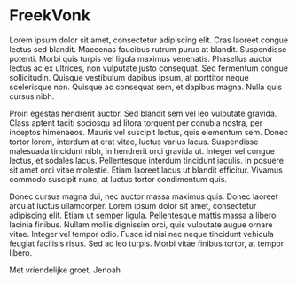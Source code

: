 # FreekVonk
Lorem ipsum dolor sit amet, consectetur adipiscing elit. Cras laoreet congue lectus sed blandit. Maecenas faucibus rutrum purus at blandit. Suspendisse potenti. Morbi quis turpis vel ligula maximus venenatis. Phasellus auctor lectus ac ex ultrices, non vulputate justo consequat. Sed fermentum congue sollicitudin. Quisque vestibulum dapibus ipsum, at porttitor neque scelerisque non. Quisque ac consequat sem, et dapibus magna. Nulla quis cursus nibh.

Proin egestas hendrerit auctor. Sed blandit sem vel leo vulputate gravida. Class aptent taciti sociosqu ad litora torquent per conubia nostra, per inceptos himenaeos. Mauris vel suscipit lectus, quis elementum sem. Donec tortor lorem, interdum at erat vitae, luctus varius lacus. Suspendisse malesuada tincidunt nibh, in hendrerit orci gravida ut. Integer vel congue lectus, et sodales lacus. Pellentesque interdum tincidunt iaculis. In posuere sit amet orci vitae molestie. Etiam laoreet lacus ut blandit efficitur. Vivamus commodo suscipit nunc, at luctus tortor condimentum quis.

Donec cursus magna dui, nec auctor massa maximus quis. Donec laoreet arcu at luctus ullamcorper. Lorem ipsum dolor sit amet, consectetur adipiscing elit. Etiam ut semper ligula. Pellentesque mattis massa a libero lacinia finibus. Nullam mollis dignissim orci, quis vulputate augue ornare vitae. Integer vel tempor odio. Fusce id nisi nec neque tincidunt vehicula feugiat facilisis risus. Sed ac leo turpis. Morbi vitae finibus tortor, at tempor libero.

Met vriendelijke groet,
Jenoah
